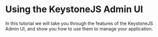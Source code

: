 <!--[meta]
section: tutorials
title: Admin UI
draft: true
[meta]-->

# Using the KeystoneJS Admin UI

In this tutorial we will take you through the features of the KeystoneJS Admin UI, and show you how to use them to manage your application.
